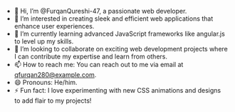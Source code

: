 - 👋 Hi, I’m @FurqanQureshi-47, a passionate web developer.
- 👀 I’m interested in creating sleek and efficient web applications that enhance user experiences.
- 🌱 I’m currently learning advanced JavaScript frameworks like angular.js to level up my skills.
- 💞️ I’m looking to collaborate on exciting web development projects where I can contribute my expertise and learn from others.
- 📫 How to reach me: You can reach out to me via email at qfurqan280@example.com.
- 😄 Pronouns: He/him.
- ⚡ Fun fact: I love experimenting with new CSS animations and designs to add flair to my projects!
<!---
FurqanQureshi-47/FurqanQureshi-47 is a ✨ special ✨ repository because its `README.md` (this file) appears on your GitHub profile.
You can click the Preview link to take a look at your changes.
--->
